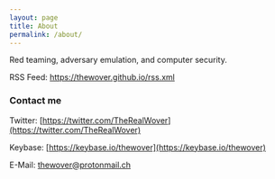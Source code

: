 ```yaml
---
layout: page
title: About
permalink: /about/
---
```


Red teaming, adversary emulation, and computer security.

RSS Feed: https://thewover.github.io/rss.xml

### Contact me

Twitter: [https://twitter.com/TheRealWover](https://twitter.com/TheRealWover)

Keybase: [https://keybase.io/thewover](https://keybase.io/thewover)

E-Mail: [thewover@protonmail.ch](thewover@protonmail.ch)

